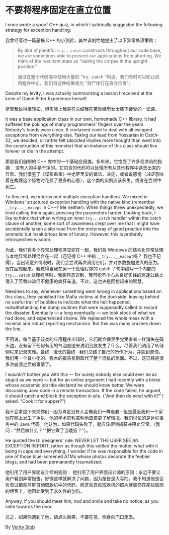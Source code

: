 # 不要将程序固定在直立位置

I once wrote a spoof C++ quiz, in which I satirically suggested the following strategy for exception handling:

我曾经写过一篇恶搞 C++ 的小测验，其中讽刺性地提出了以下异常处理策略：

> By dint of plentiful `try...catch` constructs throughout our code base, we are sometimes able to prevent our applications from aborting. We think of the resultant state as "nailing the corpse in the upright position."

> 通过在整个代码库中使用大量的 "try...catch "构造，我们有时可以防止应用程序中止。我们将这种结果视为 "将尸体钉在直立位置"。

Despite my levity, I was actually summarizing a lesson I received at the knee of Dame Bitter Experience herself.

尽管我说得很轻松，但实际上我是在总结我在苦难经历女士膝下接受的一堂课。

It was a base application class in our own, homemade C++ library. It had suffered the pokings of many programmers' fingers over the years: Nobody's hands were clean. It contained code to deal with all escaped exceptions from everything else. Taking our lead from Yossarian in Catch-22, we decided, or rather felt (*decided* implies more thought than went into the construction of this monster) that an instance of this class should live forever or die in the attempt.

那是我们自制的 C++ 库中的一个基础应用类。多年来，它饱受了许多程序员的指摘： 没有人的手是干净的。它包含的代码可以处理所有从其他程序中逃逸出来的异常。我们借鉴了《谍影重重》中尤萨里安的做法，决定，或者说感觉（*决定*意味着在构建这个怪物时花费了更多的心思），这个类的实例应该永生，或者在尝试中死亡。

To this end, we intertwined multiple exception handlers. We mixed in Windows' structured exception handling with the native kind (remember `__try...__except` in C++? Me neither). When things threw unexpectedly, we tried calling them again, pressing the parameters harder. Looking back, I like to think that when writing an inner `try...catch` handler within the catch clause of another, some sort of awareness crept over me that I might have accidentally taken a slip road from the motorway of good practice into the aromatic but insalubrious lane of lunacy. However, this is probably retrospective wisdom.

为此，我们将多个异常处理程序交织在一起。我们将 Windows 的结构化异常处理与本地异常处理混合在一起（还记得 C++ 中的 `__try...__except`吗？ 我也不记得）。当出现意外情况时，我们会尝试再次调用它们，并对参数施加更大的压力。现在回想起来，我觉得当我在另一个处理程序的 catch 子句中编写一个内部的 `try...catch` 处理程序时，我突然意识到，我可能不小心从良好实践的高速公路上滑入了芳香四溢但不健康的疯狂车道。不过，这也许是回想起来的智慧。

Needless to say, whenever something went wrong in applications based on this class, they vanished like Mafia victims at the dockside, leaving behind no useful trail of bubbles to indicate what the hell happened, notwithstanding the dump routines that were supposedly called to record the disaster. Eventually — a long eventually — we took stock of what we had done, and experienced shame. We replaced the whole mess with a minimal and robust reporting mechanism. But this was many crashes down the line.

不用说，每当基于该类的应用程序出错时，它们就会像黑手党受害者一样消失在码头边，没有留下任何有用的气泡痕迹来说明到底发生了什么，尽管我们调用了转储例程来记录灾难。最终--漫长的最终--我们总结了自己的所作所为，并感到羞愧。我们用一个最小化的、强大的报告机制取代了整个混乱的局面。不过，这已经是很多次崩溃之后的事情了。

I wouldn't bother you with this — for surely nobody else could ever be as stupid as we were — but for an online argument I had recently with a bloke whose academic job title declared he should know better. We were discussing Java code in a remote transaction. If the code failed, he argued, it should catch and block the exception *in situ*. ("And then do *what* with it?" I asked. "Cook it for supper?")

我不会拿这个来烦你们--因为肯定没有人会像我们一样愚蠢--但是最近我和一个家伙在网上发生了争执，他的学术职称宣称他应该更了解情况。我们讨论的是远程事务中的 Java 代码。他认为，如果代码失败了，就应该*原地*捕获并阻止异常。(我问："然后做什么？""把它煮了当晚饭？"）。

He quoted the UI designers' rule: NEVER LET THE USER SEE AN EXCEPTION REPORT, rather as though this settled the matter, what with it being in caps and everything. I wonder if he was responsible for the code in one of those blue-screened ATMs whose photos decorate the feebler blogs, and had been permanently traumatized.

他引用了用户界面设计师的规则： 他引用了用户界面设计师的原则：永远不要让用户看到异常报告，好像这样就解决了问题，因为报告是大写的。我不知道他是否负责过那些蓝屏自动取款机中的代码，而这些自动取款机的照片就装饰在那些孱弱的博客上，他因此受到了永久性的创伤。

Anyway, if you should meet him, nod and smile and take no notice, as you sidle towards the door.

总之，如果你遇到了他，请点头微笑，不要在意，侧身向门口走去。

By [Verity Stob](http://programmer.97things.oreilly.com/wiki/index.php/Verity_Stob)